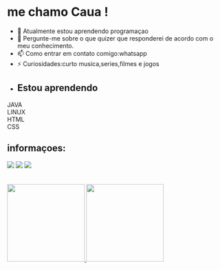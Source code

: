 
# me chamo Caua !
- 🌱 Atualmente estou aprendendo programaçao
- 💬 Pergunte-me sobre o que quizer que responderei de acordo com o meu conhecimento.
- 📫 Como entrar em contato comigo:whatsapp
- ⚡ Curiosidades:curto musica,series,filmes e jogos
- ## Estou aprendendo

<div>
JAVA <br>
LINUX <br>
HTML <br>
CSS <br>
</div>

## informaçoes:
<div>
<a href="https://instagram.com/caua_vms" target="_blank"><img loading="lazy" src="https://img.shields.io/badge/-Instagram-%23E4405F?style=for-the-badge&logo=instagram&logoColor=white" target="_blank"></a>
<a href = "mailto:carloseduardocaduq12@gmail.com"><img loading="lazy" src="https://img.shields.io/badge/Gmail-D14836?style=for-the-badge&logo=gmail&logoColor=white" target="_blank"></a>
  <a href="https://www.youtube.com/@cristiano" target="_blank"><img loading="lazy" src="https://img.shields.io/badge/YouTube-FF0000?style=for-the-badge&logo=youtube&logoColor=white" target="_blank"></a>
</div>
<br><br/>
</div>
<div>
<a href="https://github.com/seu-usuário-aqui">
<img loading="lazy" height="180em" src="https://github-readme-stats.vercel.app/api?username=cauavms&show_icons=true&theme=dracula&include_all_commits=true&count_private=true"/>
<img loading="lazy" height="180em" src="https://media.istockphoto.com/id/517188688/pt/foto/paisagem-de-montanha.jpg?s=612x612&w=0&k=20&c=uFGUrUT6gA8FrTWhE10YYzngWPlDLssKxJiDs1Qw2Qs="
</div>
